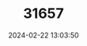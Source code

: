 ---
title: "31657"
category: "Eugenia aceitillo"
draft: false
date: 2024-02-22 13:03:50
languages:
  Spanish; Castilian: ["aceitillo"]
---